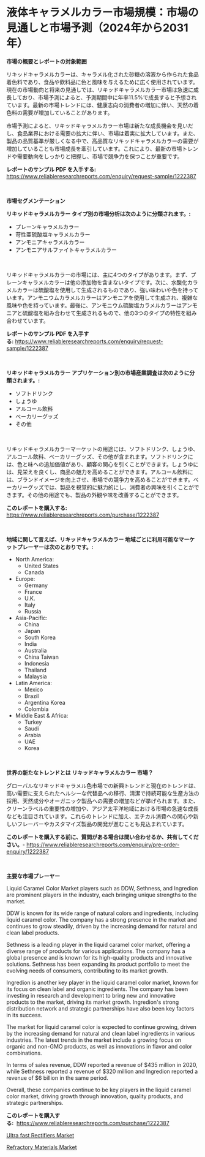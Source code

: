 <p><h1>液体キャラメルカラー市場規模：市場の見通しと市場予測（2024年から2031年）</h1></p><p><strong>市場の概要とレポートの対象範囲</strong></p>
<p><p>リキッドキャラメルカラーは、キャラメル化された砂糖の溶液から作られた食品着色料であり、食品や飲料品に色と風味を与えるために広く使用されています。現在の市場動向と将来の見通しでは、リキッドキャラメルカラー市場は急速に成長しており、市場予測によると、予測期間中に年率11.5%で成長すると予想されています。最新の市場トレンドには、健康志向の消費者の増加に伴い、天然の着色料の需要が増加していることがあります。</p><p>市場予測によると、リキッドキャラメルカラー市場は新たな成長機会を見いだし、食品業界における需要の拡大に伴い、市場は着実に拡大しています。また、製品の品質基準が厳しくなる中で、高品質なリキッドキャラメルカラーの需要が増加していることも市場成長を牽引しています。これにより、最新の市場トレンドや需要動向をしっかりと把握し、市場で競争力を保つことが重要です。</p></p>
<p><strong>レポートのサンプル PDF を入手する:</strong> <a href="https://www.reliableresearchreports.com/enquiry/request-sample/1222387">https://www.reliableresearchreports.com/enquiry/request-sample/1222387</a></p>
<p>&nbsp;</p>
<p><strong>市場セグメンテーション</strong></p>
<p><strong>リキッドキャラメルカラー タイプ別の市場分析は次のように分類されます。:</strong></p>
<p><ul><li>プレーンキャラメルカラー</li><li>苛性亜硫酸塩キャラメルカラー</li><li>アンモニアキャラメルカラー</li><li>アンモニアサルファイトキャラメルカラー</li></ul></p>
<p>&nbsp;</p>
<p><p>リキッドキャラメルカラーの市場には、主に4つのタイプがあります。まず、プレーンキャラメルカラーは他の添加物を含まないタイプです。次に、水酸化カラメルカラーは硫酸塩を使用して生成されるものであり、強い味わいや色を持っています。アンモニウムカラメルカラーはアンモニアを使用して生成され、複雑な風味や色を持っています。最後に、アンモニウム硫酸塩カラメルカラーはアンモニアと硫酸塩を組み合わせて生成されるもので、他の3つのタイプの特性を組み合わせています。</p></p>
<p><strong>レポートのサンプル PDF を入手する:</strong>&nbsp;<a href="https://www.reliableresearchreports.com/enquiry/request-sample/1222387">https://www.reliableresearchreports.com/enquiry/request-sample/1222387</a></p>
<p>&nbsp;</p>
<p><strong> リキッドキャラメルカラー アプリケーション別の市場産業調査は次のように分類されます。:</strong></p>
<p><ul><li>ソフトドリンク</li><li>しょうゆ</li><li>アルコール飲料</li><li>ベーカリーグッズ</li><li>その他</li></ul></p>
<p>&nbsp;</p>
<p><p>リキッドキャラメルカラーマーケットの用途には、ソフトドリンク、しょうゆ、アルコール飲料、ベーカリーグッズ、その他が含まれます。ソフトドリンクには、色と味への追加価値があり、顧客の関心を引くことができます。しょうゆには、見栄えを良くし、商品の魅力を高めることができます。アルコール飲料には、ブランドイメージを向上させ、市場での競争力を高めることができます。ベーカリーグッズでは、製品を視覚的に魅力的にし、消費者の興味を引くことができます。その他の用途でも、製品の外観や味を改善することができます。</p></p>
<p><strong>このレポートを購入する:</strong>&nbsp; <a href="https://www.reliableresearchreports.com/purchase/1222387">https://www.reliableresearchreports.com/purchase/1222387</a></p>
<p>&nbsp;</p>
<p><strong>地域に関して言えば、リキッドキャラメルカラー 地域ごとに利用可能なマーケットプレーヤーは次のとおりです。:</strong></p>
<p><ul>
    <li>
        North America:
        <ul>
            <li>United States</li>
            <li>Canada</li>
        </ul>
    </li>
    <li>
        Europe:
        <ul>
            <li>Germany</li>
            <li>France</li>
            <li>U.K.</li>
            <li>Italy</li>
            <li>Russia</li>
        </ul>
    </li>
    <li>
        Asia-Pacific:
        <ul>
            <li>China</li>
            <li>Japan</li>
            <li>South Korea</li>
            <li>India</li>
            <li>Australia</li>
            <li>China Taiwan</li>
            <li>Indonesia</li>
            <li>Thailand</li>
            <li>Malaysia</li>
        </ul>
    </li>
    <li>
        Latin America:
        <ul>
            <li>Mexico</li>
            <li>Brazil</li>
            <li>Argentina Korea</li>
            <li>Colombia</li>
        </ul>
    </li>
    <li>
        Middle East & Africa:
        <ul>
            <li>Turkey</li>
            <li>Saudi</li>
            <li>Arabia</li>
            <li>UAE</li>
            <li>Korea</li>
        </ul>
    </li>
    </ul></p>
<p>&nbsp;</p>
<p><strong>世界の新たなトレンドとは リキッドキャラメルカラー 市場？</strong></p>
<p><p>グローバルなリキッドキャラメル色市場での新興トレンドと現在のトレンドは、高い需要に支えられたヘルシーな代替品への移行、清潔で持続可能な生産方法の採用、天然成分やオーガニック製品への需要の増加などが挙げられます。また、クリーンラベルの重要性の増加や、アジア太平洋地域における市場の急速な成長なども注目されています。これらのトレンドに加え、エチカル消費への関心や新しいフレーバーやカスタマイズ製品の開発が進むことも見込まれています。</p></p>
<p><strong>このレポートを購入する前に、質問がある場合は問い合わせるか、共有してください。</strong>- <a href="https://www.reliableresearchreports.com/enquiry/pre-order-enquiry/1222387">https://www.reliableresearchreports.com/enquiry/pre-order-enquiry/1222387</a></p>
<p>&nbsp;</p>
<p><strong>主要な市場プレーヤー</strong></p>
<p><p>Liquid Caramel Color Market players such as DDW, Sethness, and Ingredion are prominent players in the industry, each bringing unique strengths to the market.</p><p>DDW is known for its wide range of natural colors and ingredients, including liquid caramel color. The company has a strong presence in the market and continues to grow steadily, driven by the increasing demand for natural and clean label products.</p><p>Sethness is a leading player in the liquid caramel color market, offering a diverse range of products for various applications. The company has a global presence and is known for its high-quality products and innovative solutions. Sethness has been expanding its product portfolio to meet the evolving needs of consumers, contributing to its market growth.</p><p>Ingredion is another key player in the liquid caramel color market, known for its focus on clean label and organic ingredients. The company has been investing in research and development to bring new and innovative products to the market, driving its market growth. Ingredion's strong distribution network and strategic partnerships have also been key factors in its success.</p><p>The market for liquid caramel color is expected to continue growing, driven by the increasing demand for natural and clean label ingredients in various industries. The latest trends in the market include a growing focus on organic and non-GMO products, as well as innovations in flavor and color combinations.</p><p>In terms of sales revenue, DDW reported a revenue of $435 million in 2020, while Sethness reported a revenue of $320 million and Ingredion reported a revenue of $6 billion in the same period.</p><p>Overall, these companies continue to be key players in the liquid caramel color market, driving growth through innovation, quality products, and strategic partnerships.</p></p>
<p><strong>このレポートを購入する:</strong>&nbsp;&nbsp;<a href="https://www.reliableresearchreports.com/purchase/1222387">https://www.reliableresearchreports.com/purchase/1222387</a></p>
<p><p><a href="https://github.com/arionmp/Market-Research-Report-List-2/blob/main/ultra-fast-rectifiers-market.md">Ultra fast Rectifiers Market</a></p><p><a href="https://cute-banjo-8ca.notion.site/Refractory-Materials-Market-Size-Furnishes-Valuable-Information-Encompassing-Market-Share-Market-Tr-43c4bfe2cb4e4f65b371ce54bfbd66bc">Refractory Materials Market</a></p></p>